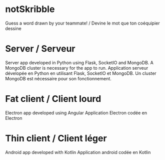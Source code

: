 # notSkribble
Guess a word drawn by your teammate! / Devine le mot que ton coéquipier dessine



# Server / Serveur
Server app developed in Python using Flask, SocketIO and MongoDB. A MongoDB cluster is necessary for the app to run.
Application serveur dévelopée en Python en utilisant Flask, SocketIO et MongoDB. Un cluster MongoDB est nécessaire pour son fonctionnement.

# Fat client / Client lourd
Electron app developed using Angular
Application Electron codée en Electron

# Thin client / Client léger
Android app developed with Kotlin
Application android codée en Kotlin

